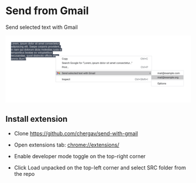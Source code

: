 # Send from Gmail

Send selected text with Gmail

![screenshot](https://raw.githubusercontent.com/chergav/send-with-gmail/master/docs/screenshot.png)

## Install extension

* Clone https://github.com/chergav/send-with-gmail
* Open extensions tab: [chrome://extensions/](chrome://extensions/)
  
* Enable developer mode toggle on the top-right corner
* Click Load unpacked on the top-left corner and select SRC folder from the repo